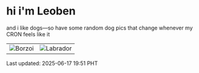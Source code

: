 # hi i'm Leoben

and i like dogs—so have some random dog pics that change whenever my CRON feels like it

|  |  |
|--------|----------|
| ![Borzoi](https://random-dog-vercel.vercel.app/api/random-borzoi?v=1750161089) | ![Labrador](https://random-dog-vercel.vercel.app/api/random-labrador?v=1750161089) |

Last updated: 2025-06-17 19:51 PHT
